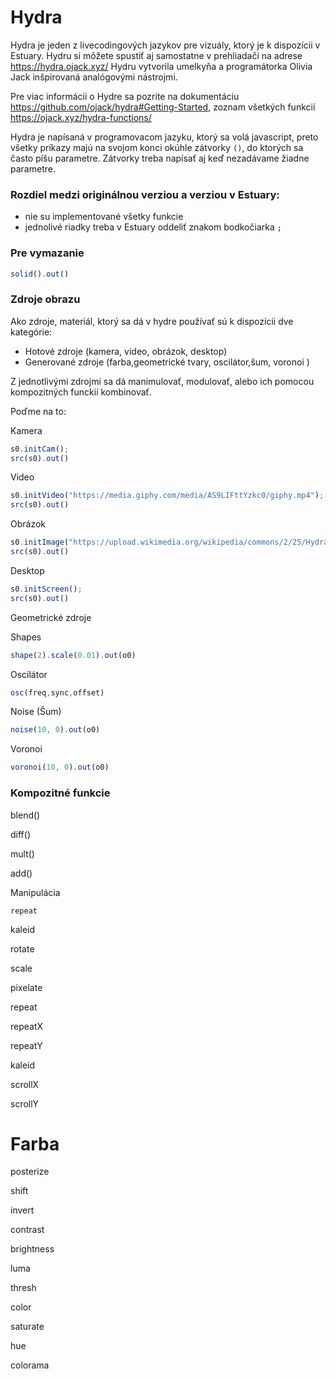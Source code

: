 # Hydra
Hydra je jeden z  livecodingových jazykov pre vizuály, ktorý je k dispozícii v Estuary.
Hydru si môžete spustiť aj samostatne v prehliadači na adrese https://hydra.ojack.xyz/
Hydru vytvorila umelkyňa a programátorka Olivia Jack inšpirovaná analógovými nástrojmi.

Pre viac informácii o Hydre sa pozrite na dokumentáciu https://github.com/ojack/hydra#Getting-Started, zoznam všetkých funkcií https://ojack.xyz/hydra-functions/

Hydra je napísaná v programovacom jazyku, ktorý sa volá javascript, preto všetky príkazy majú na svojom konci okúhle zátvorky ```()```, do ktorých sa často píšu parametre. Zátvorky treba napísať aj keď nezadávame žiadne parametre.


### Rozdiel medzi originálnou verziou a verziou v Estuary:
- nie su implementované všetky funkcie
- jednolivé riadky treba v Estuary oddeliť znakom bodkočiarka ```;```

### Pre vymazanie
```javascript
solid().out()
```



### Zdroje obrazu
Ako zdroje, materiál, ktorý sa dá v hydre používať sú k dispozícii dve kategórie:
* Hotové zdroje (kamera, video, obrázok, desktop)
* Generované zdroje (farba,geometrické tvary, oscilátor,šum, voronoi )

Z jednotlivými zdrojmi sa dá manimulovať, modulovať, alebo ich pomocou kompozitných funckií kombinovať.

Poďme na to:



Kamera
```javascript
s0.initCam();
src(s0).out()
```
Video
```javascript
s0.initVideo("https://media.giphy.com/media/AS9LIFttYzkc0/giphy.mp4");
src(s0).out()
```
Obrázok
```javascript
s0.initImage("https://upload.wikimedia.org/wikipedia/commons/2/25/Hydra-Foto.jpg")
src(s0).out()
```

Desktop
```javascript
s0.initScreen();
src(s0).out()
```



Geometrické zdroje


Shapes
```javascript
shape(2).scale(0.01).out(o0)
```


Oscilátor
```javascript
osc(freq,sync,offset)
 ```

Noise (Šum)

```javascript
noise(10, 0).out(o0)
```

Voronoi

```javascript
voronoi(10, 0).out(o0)
```

### Kompozitné funkcie

blend()

diff()

mult()

add() 


Manipulácia

```repeat```

kaleid

rotate

scale

pixelate

repeat

repeatX

repeatY

kaleid

scrollX

scrollY


# Farba

posterize

shift

invert

contrast

brightness

luma

thresh

color

saturate

hue

colorama
